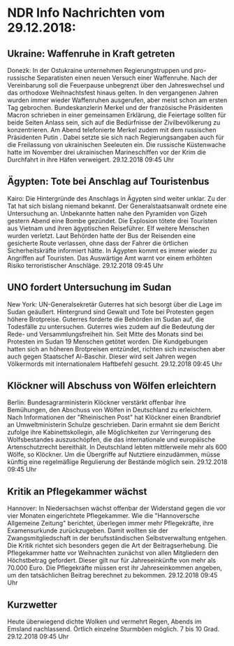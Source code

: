 # NDR Info Nachrichten vom 29.12.2018:


## Ukraine: Waffenruhe in Kraft getreten
Donezk: In der Ostukraine unternehmen Regierungstruppen und pro-russische Separatisten einen neuen Versuch einer Waffenruhe. Nach der Vereinbarung soll die Feuerpause unbegrenzt über den Jahreswechsel und das orthodoxe Weihnachtsfest hinaus gelten. In den vergangenen Jahren wurden immer wieder Waffenruhen ausgerufen, aber meist schon am ersten Tag gebrochen. Bundeskanzlerin Merkel und der französische Präsidenten Macron schrieben in einer gemeinsamen Erklärung, die Feiertage sollten für beide Seiten Anlass sein, sich auf die Bedürfnisse der Zivilbevölkerung zu konzentrieren. Am Abend telefonierte Merkel zudem mit dem russischen Präsidenten Putin . Dabei setzte sie sich nach Regierungsangaben auch für die Freilassung von ukrainischen Seeleuten ein. Die russische Küstenwache hatte im November drei ukrainischen Marineschiffen vor der Krim die Durchfahrt in ihre Häfen verweigert. 29.12.2018 09:45 Uhr 

## Ägypten: Tote bei Anschlag auf Touristenbus
Kairo: Die Hintergründe des Anschlags in Ägypten sind weiter unklar. Zu der Tat hat sich bislang niemand bekannt. Der Generalstaatsanwalt ordnete eine Untersuchung an. Unbekannte hatten nahe den Pyramiden von Gizeh gestern Abend eine Bombe gezündet. Die Explosion tötete drei Touristen aus Vietnam und ihren ägyptischen Reiseführer. Elf weitere Menschen wurden verletzt. Laut Behörden hatte der Bus der Reisenden eine gesicherte Route verlassen, ohne dass der Fahrer die örtlichen Sicherheitskräfte informiert hätte. In Ägypten kommt es immer wieder zu Angriffen auf Touristen. Das Auswärtige Amt warnt vor einem erhöhten Risiko terroristischer Anschläge. 29.12.2018 09:45 Uhr 

## UNO fordert Untersuchung im Sudan
New York:	UN-Generalsekretär Guterres hat sich besorgt über die Lage im Sudan geäußert. Hintergrund sind Gewalt und Tote bei Protesten gegen höhere Brotpreise. Guterres forderte die Behörden im Sudan auf, die Todesfälle zu untersuchen. Guterres wies zudem auf die Bedeutung der Rede- und Versammlungsfreiheit hin. Seit Mitte des Monats sind bei Protesten im Sudan 19 Menschen getötet worden. Die Kundgebungen hatten sich an höheren Brotpreisen entzündet, richten sich inzwischen aber auch gegen Staatschef Al-Baschir. Dieser wird seit Jahren wegen Völkermords mit internationalem Haftbefehl gesucht. 29.12.2018 09:45 Uhr 

## Klöckner will Abschuss von Wölfen erleichtern
Berlin: 	Bundesagrarministerin Klöckner verstärkt offenbar ihre Bemühungen, den Abschuss von Wölfen in Deutschland zu erleichtern. Nach Informationen der "Rheinischen Post" hat Klöckner einen Brandbrief an Umweltministerin Schulze geschrieben. Darin ermahnt sie dem Bericht zufolge ihre Kabinettskollegin, alle Möglichkeiten zur Verringerung des Wolfsbestandes auszuschöpfen, die das internationale und europäische Artenschutzrecht bereithält. In Deutschland lebten mittlerweile mehr als 600 Wölfe, so Klöckner. Um die Übergriffe auf Nutztiere einzudämmen, müsse künftig eine regelmäßige Regulierung der Bestände möglich sein. 29.12.2018 09:45 Uhr 

## Kritik an Pflegekammer wächst
Hannover: In Niedersachsen wächst offenbar der Widerstand gegen die vor vier Monaten eingerichtete Pflegekammer. Wie die "Hannoversche Allgemeine Zeitung" berichtet, überlegen immer mehr Pflegekräfte, ihre Examensurkunde zurückzugeben. Damit wollten sie der Zwangsmitgliedschaft in der berufsständischen Selbstverwaltung entgehen. Die Kritik richtet sich besonders gegen die Art der Beitragserhebung. Die Pflegekammer hatte vor Weihnachten zunächst von allen Mitgliedern den Höchstbetrag gefordert. Dieser gilt nur für  Jahreseinkünfte von mehr als 70.000 Euro. Die Pflegekräfte müssen erst ihr Jahreseinkommen angeben, um den tatsächlichen Beitrag berechnet zu bekommen. 29.12.2018 09:45 Uhr 

## Kurzwetter
Heute überwiegend dichte Wolken und vermehrt Regen, Abends im Emsland nachlassend. Örtlich einzelne Sturmböen möglich. 7 bis 10 Grad. 29.12.2018 09:45 Uhr 

